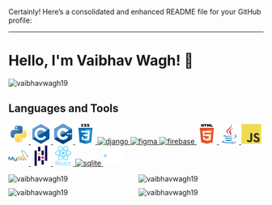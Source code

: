 Certainly! Here’s a consolidated and enhanced README file for your GitHub profile:

---

# Hello, I'm Vaibhav Wagh! 👋

<p align="left"> 
  <img src="https://komarev.com/ghpvc/?username=vaibhavwagh19&label=Profile%20views&color=0e75b6&style=flat" alt="vaibhavwagh19" /> 
</p>




## Languages and Tools

<p align="left">
  <a href="https://www.python.org/" target="_blank" rel="noreferrer">
    <img src="https://raw.githubusercontent.com/devicons/devicon/master/icons/python/python-original.svg" alt="python" width="40" height="40"/>
  </a>
  <a href="https://angular.io" target="_blank" rel="noreferrer">
    <img src="https://raw.githubusercontent.com/devicons/devicon/master/icons/c/c-original.svg" alt="c" width="40" height="40"/>
  </a>
  <a href="https://www.w3schools.com/cpp/" target="_blank" rel="noreferrer">
    <img src="https://raw.githubusercontent.com/devicons/devicon/master/icons/cplusplus/cplusplus-original.svg" alt="cplusplus" width="40" height="40"/>
  </a>
  <a href="https://www.w3schools.com/css/" target="_blank" rel="noreferrer">
    <img src="https://raw.githubusercontent.com/devicons/devicon/master/icons/css3/css3-original-wordmark.svg" alt="css3" width="40" height="40"/>
  </a>
  <a href="https://www.djangoproject.com/" target="_blank" rel="noreferrer">
    <img src="https://cdn.worldvectorlogo.com/logos/django.svg" alt="django" width="40" height="40"/>
  </a>
  <a href="https://www.figma.com/" target="_blank" rel="noreferrer">
    <img src="https://www.vectorlogo.zone/logos/figma/figma-icon.svg" alt="figma" width="40" height="40"/>
  </a>
  <a href="https://firebase.google.com/" target="_blank" rel="noreferrer">
    <img src="https://www.vectorlogo.zone/logos/firebase/firebase-icon.svg" alt="firebase" width="40" height="40"/>
  </a>
  <a href="https://golang.org" target="_blank" rel="noreferrer">
    <img src="https://raw.githubusercontent.com/devicons/devicon/master/icons/html5/html5-original-wordmark.svg" alt="html5" width="40" height="40"/>
  </a>
  <a href="https://www.adobe.com/products/illustrator.html" target="_blank" rel="noreferrer">
    <img src="https://raw.githubusercontent.com/devicons/devicon/master/icons/java/java-original.svg" alt="java" width="40" height="40"/>
  </a>
  <a href="https://developer.mozilla.org/en-US/docs/Web/JavaScript" target="_blank" rel="noreferrer">
    <img src="https://raw.githubusercontent.com/devicons/devicon/master/icons/javascript/javascript-original.svg" alt="javascript" width="40" height="40"/>
  </a>
  <a href="https://www.linux.org/" target="_blank" rel="noreferrer">
    <img src="https://raw.githubusercontent.com/devicons/devicon/master/icons/mysql/mysql-original-wordmark.svg" alt="mysql" width="40" height="40"/>
  </a>
  <a href="https://nodejs.org" target="_blank" rel="noreferrer">
    <img src="https://raw.githubusercontent.com/devicons/devicon/2ae2a900d2f041da66e950e4d48052658d850630/icons/pandas/pandas-original.svg" alt="pandas" width="40" height="40"/>
  </a>
  <a href="https://www.photoshop.com/en" target="_blank" rel="noreferrer">
    <img src="https://raw.githubusercontent.com/devicons/devicon/master/icons/react/react-original-wordmark.svg" alt="react" width="40" height="40"/>
  </a>
  <a href="https://www.sqlite.org/" target="_blank" rel="noreferrer">
    <img src="https://www.vectorlogo.zone/logos/sqlite/sqlite-icon.svg" alt="sqlite" width="40" height="40"/>
  </a>
  <a href="https://tailwindcss.com/" target="_blank" rel="noreferrer">
    <img src="https://raw.githubusercontent.com/devicons/devicon/master/icons/tailwindcss/tailwindcss-original-wordmark.svg" alt="tailwindcss" width="40" height="40"/>
  </a>
</p>


<div style="display: flex; flex-wrap: wrap; gap: 10px; justify-content: center;">
  <div style="flex: 1 1 calc(50% - 10px); box-sizing: border-box;">
    <img src="https://github-readme-stats.vercel.app/api?username=vaibhavwagh19&show_icons=true&locale=en&hide_title=true&hide_border=true&theme=dark" alt="vaibhavwagh19" style="width: 100%;"/>
  </div>
  <div style="flex: 1 1 calc(50% - 10px); box-sizing: border-box;">
    <img src="https://github-readme-stats.vercel.app/api/top-langs?username=vaibhavwagh19&show_icons=true&locale=en&layout=compact&hide_title=true&hide_border=true&theme=dark" alt="vaibhavwagh19" style="width: 100%;"/>
  </div>
  <div style="flex: 1 1 calc(50% - 10px); box-sizing: border-box;">
    <img src="https://github-readme-streak-stats.herokuapp.com/?user=vaibhavwagh19&hide_title=true&hide_border=true&theme=dark" alt="vaibhavwagh19" style="width: 100%;"/>
  </div>
  <div style="flex: 1 1 calc(50% - 10px); box-sizing: border-box;">
    <img src="https://github-profile-summary-cards.vercel.app/api/cards/profile-details?username=vaibhavwagh19&theme=github" alt="vaibhavwagh19" style="width: 100%;"/>
  </div>
</div>

